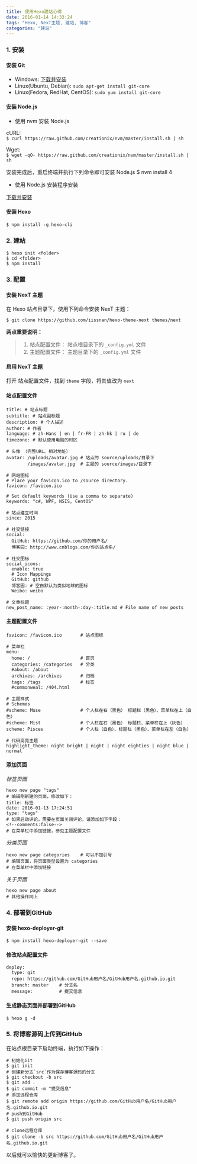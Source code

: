 ```yaml
---
title: 使用Hexo建站心得
date: 2016-01-14 14:33:24
tags: "Hexo, NexT主题, 建站, 博客"
categories: "建站"
---
```


### 1. 安装

#### 安装 Git

* Windows: [下载并安装](https://git-scm.com/download/win)
* Linux(Ubuntu, Debian): `sudo apt-get install git-core`
* Linux(Fedora, RedHat, CentOS): `sudo yum install git-core`

#### 安装 Node.js

* 使用 nvm 安装 Node.js

cURL:  
`$ curl https://raw.github.com/creationix/nvm/master/install.sh | sh`

Wget:  
`$ wget -qO- https://raw.github.com/creationix/nvm/master/install.sh | sh`

安装完成后，重启终端并执行下列命令即可安装 Node.js
    $ nvm install 4

* 使用 Node.js 安装程序安装

[下载并安装](https://nodejs.org/en/download/)

#### 安装 Hexo

    $ npm install -g hexo-cli

### 2. 建站

    $ hexo init <folder>
    $ cd <folder>
    $ npm install

### 3. 配置

#### 安装 NexT 主题

在 Hexo 站点目录下，使用下列命令安装 NexT 主题：

    $ git clone https://github.com/iissnan/hexo-theme-next themes/next

**两点重要说明：**
> 1. 站点配置文件： 站点根目录下的 `_config.yml` 文件
> 2. 主题配置文件： 主题目录下的 `_config.yml` 文件

#### 启用 NexT 主题

打开 站点配置文件，找到 `theme` 字段，将其值改为 `next`

#### 站点配置文件

    title: # 站点标题
    subtitle: # 站点副标题
    description: # 个人描述
    author: # 作者
    language: # zh-Hans | en | fr-FR | zh-hk | ru | de
    timezone: # 默认使用电脑的时区

    # 头像 （完整URL、相对地址）
    avatar: /uploads/avatar.jpg # 站点的 source/uploads/目录下
            /images/avatar.jpg  # 主题的 source/images/目录下
    
    # 网站图标
    # Place your favicon.ico to /source directory.
    favicon: /favicon.ico
    
    # Set default keywords (Use a comma to separate)
    keywords: "c#, WPF, NSIS, CentOS"

    # 站点建立时间
    since: 2015

    # 社交链接
    social:
      GitHub: https://github.com/你的用户名/
      博客园: http://www.cnblogs.com/你的站点名/
    
    # 社交图标
    social_icons:
      enable: true
      # Icon Mappings
      GitHub: github
      博客园: # 空白默认为类似地球的图标
      Weibo: weibo
    
    # 文章标题
    new_post_name: :year-:month-:day-:title.md # File name of new posts


#### 主题配置文件

    favicon: /favicon.ico       # 站点图标
    
    # 菜单栏
    menu:
      home: /                   # 首页
      categories: /categories   # 分类
      #about: /about
      archives: /archives       # 归档
      tags: /tags               # 标签
      #commonweal: /404.html
    
    # 主题样式
    # Schemes
    #scheme: Muse               # 个人栏在右（黑色） 标题栏（黑色）、菜单栏在上（白色）
    #scheme: Mist               # 个人栏在右（黑色） 标题栏、菜单栏在上（灰色）
    scheme: Pisces              # 个人栏（白色）、标题栏（黑色）、菜单栏在左（白色）
      
    # 代码高亮主题
    highlight_theme: night bright | night | night eighties | night blue | normal

#### 添加页面

*标签页面*

    hexo new page "tags"
    # 编辑刚新建的页面，修改如下：
    title: 标签
    date: 2016-01-13 17:24:51
    type: "tags"
    # 如果启动评论，需要在页面关闭评论，请添加如下字段：
    <!--comments:false-->
    # 在菜单栏中添加链接，参见主题配置文件

*分类页面*

    hexo new page categories    # 可以不加引号
    # 编辑页面，将页面类型设置为 categories
    # 在菜单栏中添加链接

*关于页面*

    hexo new page about
    # 其他操作同上

### 4. 部署到GitHub

#### 安装 hexo-deployer-git

    $ npm install hexo-deployer-git --save

#### 修改站点配置文件

    deploy:
      type: git
      repo: https://github.com/GitHub用户名/GitHub用户名.github.io.git
      branch: master    # 分支名
      message:          # 提交信息

#### 生成静态页面并部署到GitHub

    $ hexo g -d

### 5. 将博客源码上传到GitHub

在站点根目录下启动终端，执行如下操作：

    # 初始化Git
    $ git init
    # 创建新分支`src`作为保存博客源码的分支
    $ git checkout -b src
    $ git add .
    $ git commit -m "提交信息"
    # 添加远程仓库
    $ git remote add origin https://github.com/GitHub用户名/GitHub用户名.github.io.git
    # push到GitHub
    $ git push origin src

    # clone远程仓库
    $ git clone -b src https://github.com/GitHub用户名/GitHub用户名.github.io.git

以后就可以愉快的更新博客了。
